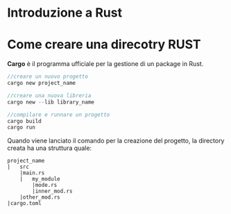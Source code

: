# Introduzione a Rust

# Come creare una direcotry RUST
**Cargo** è il programma ufficiale per la gestione di un package in Rust. 

```rust
//creare un nuovo progetto 
cargo new project_name

//creare una nuova libreria 
cargo new --lib library_name

//compilare e runnare un progetto
cargo build
cargo run
```
Quando viene lanciato il comando per la creazione del progetto, la directory creata ha una struttura quale:

```
project_name
|   src
    |main.rs
    |   my_module
        |mode.rs
        |inner_mod.rs
    |other_mod.rs
|cargo.toml
```